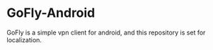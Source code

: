 # GoFly-Android
GoFly is a simple vpn client for android, and this repository is set for localization.
